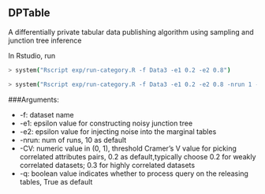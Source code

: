## DPTable
A differentially private tabular data publishing algorithm using sampling and junction tree inference

In Rstudio, run
```sh
> system("Rscript exp/run-category.R -f Data3 -e1 0.2 -e2 0.8")
```
```sh
> system("Rscript exp/run-category.R -f Data3 -e1 0.2 -e2 0.8 -nrun 1 -CV 0.3")
```

###Arguments:
* -f: dataset name
* -e1: epsilon value for constructing noisy junction tree
* -e2: epsilon value for injecting noise into the marginal tables
* -nrun: num of runs, 10 as default
* -CV: numeric value in (0, 1),  threshold  Cramer’s V value for picking correlated attributes pairs, 0.2 as default,typically choose 0.2 for weakly correlated datasets; 0.3 for highly correlated datasets
* -q: boolean value indicates whether to process query on the releasing tables, True as default